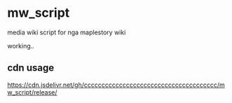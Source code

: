 # mw_script
media wiki script for nga maplestory wiki

working..


## cdn usage

https://cdn.jsdelivr.net/gh/cccccccccccccccccccccccccccccccccccccc/mw_script/release/
